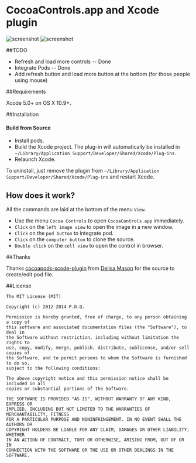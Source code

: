 CocoaControls.app and Xcode plugin
===================

![screenshot](https://raw.githubusercontent.com/yeahdongcn/CocoaControlsPlugin/master/app_screenshot.png)
![screenshot](https://raw.githubusercontent.com/yeahdongcn/CocoaControlsPlugin/master/plugin_screenshot.png)

##TODO
* Refresh and load more controls -- Done
* Integrate Pods -- Done
* Add refresh button and load more button at the bottom (for those people using mouse)

##Requirements

Xcode 5.0+ on OS X 10.9+.

##Installation

#### Build from Source

* Install pods.
* Build the Xcode project. The plug-in will automatically be installed in `~/Library/Application Support/Developer/Shared/Xcode/Plug-ins`. 
* Relaunch Xcode.

To uninstall, just remove the plugin from `~/Library/Application Support/Developer/Shared/Xcode/Plug-ins` and restart Xcode.

## How does it work?

All the commands are laid at the bottom of the menu `View`.

* Use the menu `Cocoa Controls` to open `CocoaControls.app` immediately.
* `Click` on the `left image view` to open the image in a new window.
* `Click` on the `pod button` to integrate pod.
* `Click` on the `computer button` to clone the source.
* `Double click` on the `cell view` to open the control in browser.

##Thanks

Thanks [cocoapods-xcode-plugin](https://github.com/kattrali/cocoapods-xcode-plugin) from [Delisa Mason](https://github.com/kattrali) for the source to create/edit pod file.

##License

    The MIT License (MIT)

    Copyright (c) 2012-2014 P.D.Q.

    Permission is hereby granted, free of charge, to any person obtaining a copy of
    this software and associated documentation files (the "Software"), to deal in
    the Software without restriction, including without limitation the rights to
    use, copy, modify, merge, publish, distribute, sublicense, and/or sell copies of
    the Software, and to permit persons to whom the Software is furnished to do so,
    subject to the following conditions:

    The above copyright notice and this permission notice shall be included in all
    copies or substantial portions of the Software.

    THE SOFTWARE IS PROVIDED "AS IS", WITHOUT WARRANTY OF ANY KIND, EXPRESS OR
    IMPLIED, INCLUDING BUT NOT LIMITED TO THE WARRANTIES OF MERCHANTABILITY, FITNESS
    FOR A PARTICULAR PURPOSE AND NONINFRINGEMENT. IN NO EVENT SHALL THE AUTHORS OR
    COPYRIGHT HOLDERS BE LIABLE FOR ANY CLAIM, DAMAGES OR OTHER LIABILITY, WHETHER
    IN AN ACTION OF CONTRACT, TORT OR OTHERWISE, ARISING FROM, OUT OF OR IN
    CONNECTION WITH THE SOFTWARE OR THE USE OR OTHER DEALINGS IN THE SOFTWARE.

